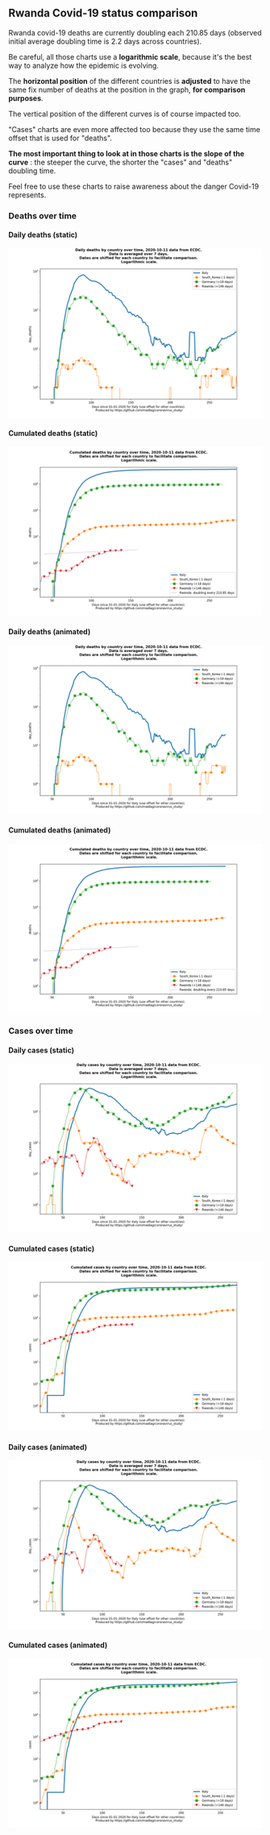 ## Rwanda Covid-19 status comparison 

Rwanda covid-19 deaths are currently doubling each 210.85 days (observed initial average doubling time is 2.2 days across countries).



Be careful, all those charts use a **logarithmic scale**, because it's the best way to analyze how the epidemic is evolving.
 
The **horizontal position** of the different countries is **adjusted** to have the same fix number of deaths at the position in the graph, **for comparison purposes**.

The vertical position of the different curves is of course impacted too.

"Cases" charts are even more affected too because they use the same time offset that is used for "deaths".

**The most important thing to look at in those charts is the slope of the curve** : the steeper the curve, the shorter the "cases" and "deaths" doubling time.

Feel free to use these charts to raise awareness about the danger Covid-19 represents. 


 
### Deaths over time
 
#### Daily deaths (static)
![Rwanda covid-19 daily deaths static chart](https://raw.githubusercontent.com/madlag/coronavirus_study/master/notebooks/graphs/2020-10-11/countries/Rwanda/2020-10-11_Rwanda_day_deaths.png "Rwanda covid-19 day_deaths static chart")   
 
#### Cumulated deaths (static)
![Rwanda covid-19 cumulated deaths static chart](https://raw.githubusercontent.com/madlag/coronavirus_study/master/notebooks/graphs/2020-10-11/countries/Rwanda/2020-10-11_Rwanda_deaths.png "Rwanda covid-19 deaths static chart")   
 
#### Daily deaths (animated)
![Rwanda covid-19 daily deaths animated chart](https://raw.githubusercontent.com/madlag/coronavirus_study/master/notebooks/graphs/2020-10-11/countries/Rwanda/2020-10-11_Rwanda_day_deaths.gif "Rwanda covid-19 day_deaths animated chart")   
 
#### Cumulated deaths (animated)
![Rwanda covid-19 cumulated deaths animated chart](https://raw.githubusercontent.com/madlag/coronavirus_study/master/notebooks/graphs/2020-10-11/countries/Rwanda/2020-10-11_Rwanda_deaths.gif "Rwanda covid-19 deaths animated chart")   

 
### Cases over time
 
#### Daily cases (static)
![Rwanda covid-19 daily cases static chart](https://raw.githubusercontent.com/madlag/coronavirus_study/master/notebooks/graphs/2020-10-11/countries/Rwanda/2020-10-11_Rwanda_day_cases.png "Rwanda covid-19 day_cases static chart")   
 
#### Cumulated cases (static)
![Rwanda covid-19 cumulated cases static chart](https://raw.githubusercontent.com/madlag/coronavirus_study/master/notebooks/graphs/2020-10-11/countries/Rwanda/2020-10-11_Rwanda_cases.png "Rwanda covid-19 cases static chart")   
 
#### Daily cases (animated)
![Rwanda covid-19 daily cases animated chart](https://raw.githubusercontent.com/madlag/coronavirus_study/master/notebooks/graphs/2020-10-11/countries/Rwanda/2020-10-11_Rwanda_day_cases.gif "Rwanda covid-19 day_cases animated chart")   
 
#### Cumulated cases (animated)
![Rwanda covid-19 cumulated cases animated chart](https://raw.githubusercontent.com/madlag/coronavirus_study/master/notebooks/graphs/2020-10-11/countries/Rwanda/2020-10-11_Rwanda_cases.gif "Rwanda covid-19 cases animated chart")   

